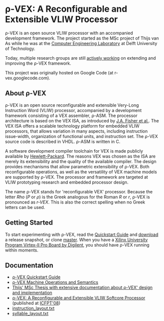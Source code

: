 # ρ-VEX: A Reconfigurable and Extensible VLIW Processor #

ρ-VEX is an open source VLIW processor with an accompanied development framework. The project started as the MSc project of Thijs van As while he was at the [Computer Engineering Laboratory](http://ce.et.tudelft.nl) at Delft University of Technology.

Today, multiple research groups are still [actively working](https://scholar.google.com/scholar?oi=bibs&hl=en&cites=5509474927382744618) on extending and improving the ρ-VEX framework.

This project was originally hosted on Google Code (at r-vex.googlecode.com).

## About ρ-VEX ##
ρ-VEX is an open source reconfigurable and extensible Very-Long Instruction Word (VLIW) processor, accompanied by a development framework consisting of a VEX assembler, ρ-ASM. The processor architecture is based on the VEX ISA, as introduced by [J.A. Fisher et al.](http://www.vliw.org/). The VEX ISA offers a scalable technology platform for embedded VLIW processors, that allows variation in many aspects, including instruction issue-width, organization of functional units, and instruction set. The ρ-VEX source code is described in VHDL. ρ-ASM is written in C.

A software development compiler toolchain for VEX is made publicly available by [Hewlett-Packard](http://www.hpl.hp.com/downloads/vex/). The reasons VEX was chosen as the ISA are merely its extensibility and the quality of the available compiler. The design provides mechanisms that allow parametric extensibility of ρ-VEX. Both reconfigurable operations, as well as the versatility of VEX machine models are supported by ρ-VEX. The processor and framework are targeted at VLIW prototyping research and  embedded processor design.

The name ρ-VEX stands for 'reconfigurable VEX' processor. Because the letter _Rho_ (_P_ or _ρ_) is the Greek analogous for the Roman _R_ or _r_, ρ-VEX is pronounced as _r-VEX_. This is also the correct spelling when no Greek letters can be used.

## Getting Started ##
To start experimenting with ρ-VEX, read the [Quickstart Guide](https://github.com/tvanas/r-vex/blob/master/QuickstartGuide.md) and [download](https://github.com/tvanas/r-vex/archive/MSc.zip) a release snapshot, or clone [master](https://github.com/tvanas/r-vex/tree/master). When you have a [Xilinx University Program Virtex-II Pro Board by Digilent](http://www.digilentinc.com/Products/Detail.cfm?av1=Products&Nav2=Programmable&Prod=XUPV2P), you should have ρ-VEX running within moments.

## Documentation ##
  * [ρ-VEX Quickstart Guide](https://github.com/tvanas/r-vex/blob/master/QuickstartGuide.md)
  * [ρ-VEX Machine Operations and Semantics](https://github.com/tvanas/r-vex/blob/master/OperationsAndSemantics.md)
  * [Thijs' MSc Thesis with extensive documentation about ρ-VEX' design and implementation](https://github.com/tvanas/r-vex/blob/master/downloads/thesis_tvanas.pdf?raw=true)
  * [ρ-VEX: A Reconfigurable and Extensible VLIW Softcore Processor](https://github.com/tvanas/r-vex/blob/master/downloads/r-vex_icfpt08.pdf?raw=true) (published at [ICFPT'08](http://www.icfpt.org/))
  * [instruction\_layout.txt](https://github.com/tvanas/r-vex/blob/master/doc/instruction_layout.txt)
  * [syllable\_layout.txt](https://github.com/tvanas/r-vex/blob/master/doc/syllable_layout.txt)
